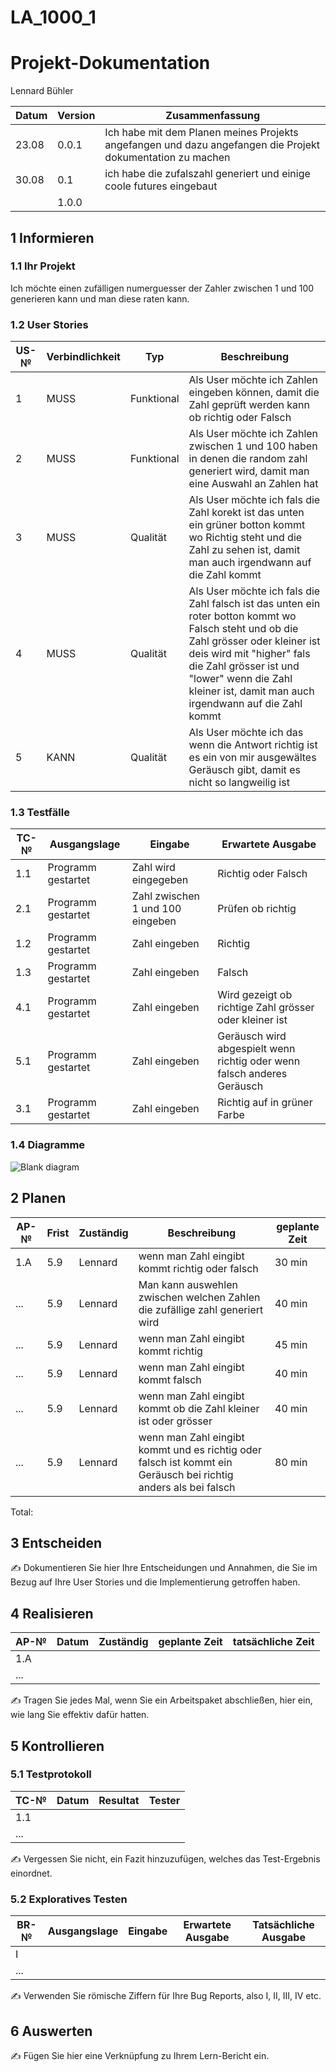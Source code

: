 # LA_1000_1


# Projekt-Dokumentation

Lennard Bühler

| Datum | Version | Zusammenfassung                                              |
| ----- | ------- | ------------------------------------------------------------ |
| 23.08   | 0.0.1   | Ich habe mit dem Planen meines Projekts angefangen und dazu angefangen die Projekt dokumentation zu machen
| 30.08     |  0.1       |   ich habe die zufalszahl generiert und einige coole futures eingebaut                                                           |
|       | 1.0.0   |                                                              |

## 1 Informieren

### 1.1 Ihr Projekt


Ich möchte einen zufälligen numerguesser der Zahler zwischen 1 und 100 generieren kann und man diese raten kann.

### 1.2 User Stories

| US-№ | Verbindlichkeit | Typ  | Beschreibung                       |
| ---- | --------------- | ---- | ---------------------------------- |
| 1    |     MUSS        |  Funktional    | Als User möchte ich Zahlen eingeben können, damit die Zahl geprüft werden kann ob richtig oder Falsch|
| 2  |     MUSS        |   Funktional   | Als User möchte ich Zahlen zwischen 1 und 100 haben in denen die random zahl generiert wird, damit man eine Auswahl an Zahlen hat|
| 3  |     MUSS        |   Qualität   | Als User möchte ich fals die Zahl korekt ist das unten ein grüner botton kommt wo Richtig steht und die Zahl zu sehen ist, damit man auch irgendwann auf die Zahl kommt|
| 4  |     MUSS        |   Qualität   | Als User möchte ich fals die Zahl falsch ist das unten ein roter botton kommt wo Falsch steht und ob die Zahl grösser oder kleiner ist deis wird mit "higher" fals die Zahl grösser ist und "lower" wenn die Zahl kleiner ist, damit man auch irgendwann auf die Zahl kommt|                                  
| 5  |      KANN       |   Qualität   |  Als User möchte ich das wenn die Antwort richtig ist es ein von mir ausgewältes Geräusch gibt, damit es nicht so langweilig ist|




### 1.3 Testfälle

| TC-№ | Ausgangslage | Eingabe | Erwartete Ausgabe |
| ---- | ------------ | ------- | ----------------- |
| 1.1  | Programm gestartet            |  Zahl wird eingegeben       |      Richtig oder Falsch     |
|  2.1 | Programm gestartet            |     Zahl zwischen 1 und 100 eingeben   |     Prüfen ob richtig              |
| 1.2  | Programm gestartet            |   Zahl eingeben      |           Richtig        |
|  1.3 | Programm gestartet            |     Zahl eingeben     |      Falsch             |
| 4.1  | Programm gestartet            |      Zahl eingeben    |       Wird gezeigt ob richtige Zahl grösser oder kleiner ist            |
|  5.1 | Programm gestartet            |      Zahl eingeben   |       Geräusch wird abgespielt wenn richtig oder wenn falsch anderes Geräusch            |
|  3.1 | Programm gestartet            |      Zahl eingeben      |     Richtig auf in grüner Farbe          |


### 1.4 Diagramme

![Blank diagram](https://user-images.githubusercontent.com/110892642/186127588-a7f9812c-8983-4153-93db-a3d8ab86f1ab.png)

## 2 Planen

| AP-№ | Frist | Zuständig | Beschreibung | geplante Zeit |
| ---- | ----- | --------- | ------------ | ------------- |
| 1.A  |    5.9    |     Lennard      |       wenn man Zahl eingibt kommt richtig oder falsch       |       30 min        |
| ...  |    5.9    |     Lennard     |         Man kann auswehlen zwischen welchen Zahlen die zufällige zahl generiert wird     |       40 min        |
| ...  |      5.9  |     Lennard      |          wenn man Zahl eingibt kommt richtig    |       45 min        |
| ...  |   5.9     |     Lennard      |       wenn man Zahl eingibt kommt falsch       |         40 min      |
| ...  |    5.9    |     Lennard      |       wenn man Zahl eingibt kommt ob die Zahl kleiner ist oder grösser    |    40 min           |
| ...  |    5.9    |     Lennard     |        wenn man Zahl eingibt kommt und es richtig oder falsch ist kommt ein Geräusch bei richtig anders als bei falsch       | 80 min              |

Total: 



## 3 Entscheiden

✍️ Dokumentieren Sie hier Ihre Entscheidungen und Annahmen, die Sie im Bezug auf Ihre User Stories und die Implementierung getroffen haben.

## 4 Realisieren

| AP-№ | Datum | Zuständig | geplante Zeit | tatsächliche Zeit |
| ---- | ----- | --------- | ------------- | ----------------- |
| 1.A  |       |           |               |                   |
| ...  |       |           |               |                   |

✍️ Tragen Sie jedes Mal, wenn Sie ein Arbeitspaket abschließen, hier ein, wie lang Sie effektiv dafür hatten.

## 5 Kontrollieren

### 5.1 Testprotokoll

| TC-№ | Datum | Resultat | Tester |
| ---- | ----- | -------- | ------ |
| 1.1  |       |          |        |
| ...  |       |          |        |

✍️ Vergessen Sie nicht, ein Fazit hinzuzufügen, welches das Test-Ergebnis einordnet.

### 5.2 Exploratives Testen

| BR-№ | Ausgangslage | Eingabe | Erwartete Ausgabe | Tatsächliche Ausgabe |
| ---- | ------------ | ------- | ----------------- | -------------------- |
| I    |              |         |                   |                      |
| ...  |              |         |                   |                      |

✍️ Verwenden Sie römische Ziffern für Ihre Bug Reports, also I, II, III, IV etc.

## 6 Auswerten

✍️ Fügen Sie hier eine Verknüpfung zu Ihrem Lern-Bericht ein.

